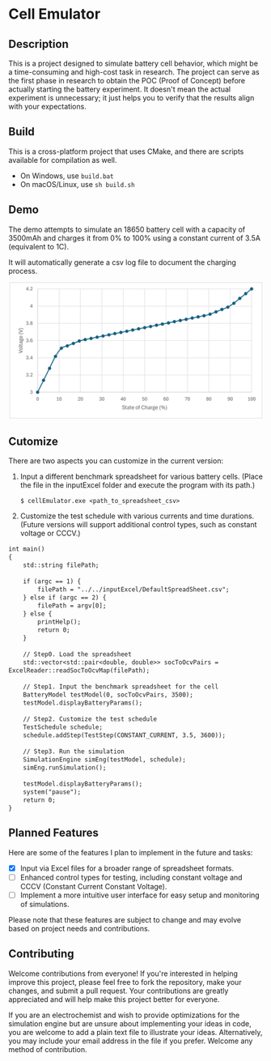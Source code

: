 # Cell Emulator

## Description

This is a project designed to simulate battery cell behavior, which might be a time-consuming and high-cost task in research. The project can serve as the first phase in research to obtain the POC (Proof of Concept) before actually starting the battery experiment. It doesn't mean the actual experiment is unnecessary; it just helps you to verify that the results align with your expectations.

## Build

This is a cross-platform project that uses CMake, and there are scripts available for compilation as well.
- On Windows, use `build.bat`
- On macOS/Linux, use `sh build.sh`

## Demo

The demo attempts to simulate an 18650 battery cell with a capacity of 3500mAh and charges it from 0% to 100% using a constant current of 3.5A (equivalent to 1C).

It will automatically generate a csv log file to document the charging process.
<p align="center">
<img src="readme_preview/OCV_SOC_demo.png" width=500>
</p>

## Cutomize

There are two aspects you can customize in the current version:

1. Input a different benchmark spreadsheet for various battery cells. (Place the file in the inputExcel folder and execute the program with its path.)
   ```
   $ cellEmulator.exe <path_to_spreadsheet_csv>
   ```
2. Customize the test schedule with various currents and time durations. (Future versions will support additional control types, such as constant voltage or CCCV.)
```
int main()
{
    std::string filePath;

    if (argc == 1) {
        filePath = "../../inputExcel/DefaultSpreadSheet.csv";
    } else if (argc == 2) {
        filePath = argv[0];
    } else {
        printHelp();
        return 0;
    }

    // Step0. Load the spreadsheet
    std::vector<std::pair<double, double>> socToOcvPairs = ExcelReader::readSocToOcvMap(filePath);

    // Step1. Input the benchmark spreadsheet for the cell
    BatteryModel testModel(0, socToOcvPairs, 3500);
    testModel.displayBatteryParams();

    // Step2. Customize the test schedule
    TestSchedule schedule;
    schedule.addStep(TestStep(CONSTANT_CURRENT, 3.5, 3600));
    
    // Step3. Run the simulation
    SimulationEngine simEng(testModel, schedule);
    simEng.runSimulation();
    
    testModel.displayBatteryParams();
    system("pause");
    return 0;
}
```

## Planned Features

Here are some of the features I plan to implement in the future and tasks:

- [X] Input via Excel files for a broader range of spreadsheet formats.
- [ ] Enhanced control types for testing, including constant voltage and CCCV (Constant Current Constant Voltage).
- [ ] Implement a more intuitive user interface for easy setup and monitoring of simulations.

Please note that these features are subject to change and may evolve based on project needs and contributions.

## Contributing

Welcome contributions from everyone! If you're interested in helping improve this project, please feel free to fork the repository, make your changes, and submit a pull request. Your contributions are greatly appreciated and will help make this project better for everyone.

If you are an electrochemist and wish to provide optimizations for the simulation engine but are unsure about implementing your ideas in code, you are welcome to add a plain text file to illustrate your ideas. Alternatively, you may include your email address in the file if you prefer. Welcome any method of contribution.